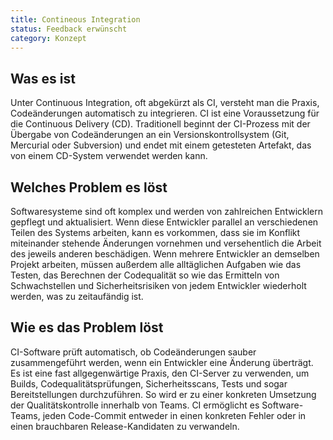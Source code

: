 ```yaml
---
title: Contineous Integration
status: Feedback erwünscht
category: Konzept
---
```


## Was es ist

Unter Continuous Integration, oft abgekürzt als CI, versteht man die Praxis, Codeänderungen automatisch zu integrieren. 
CI ist eine Voraussetzung für die Continuous Delivery (CD). 
Traditionell beginnt der CI-Prozess mit der Übergabe von Codeänderungen an ein Versionskontrollsystem (Git, Mercurial oder Subversion) und endet mit einem getesteten Artefakt, das von einem CD-System verwendet werden kann.  

## Welches Problem es löst

Softwaresysteme sind oft komplex und werden von zahlreichen Entwicklern gepflegt und aktualisiert. 
Wenn diese Entwickler parallel an verschiedenen Teilen des Systems arbeiten, kann es vorkommen, dass sie im Konflikt miteinander stehende Änderungen vornehmen und versehentlich die Arbeit des jeweils anderen beschädigen. Wenn mehrere Entwickler an demselben Projekt arbeiten, müssen außerdem alle alltäglichen Aufgaben wie das Testen, das Berechnen der Codequalität so wie das Ermitteln von Schwachstellen und Sicherheitsrisiken von jedem Entwickler wiederholt werden, was zu zeitaufändig ist.

## Wie es das Problem löst

CI-Software prüft automatisch, ob Codeänderungen sauber zusammengeführt werden, wenn ein Entwickler eine Änderung überträgt. 
Es ist eine fast allgegenwärtige Praxis, den CI-Server zu verwenden, um Builds, Codequalitätsprüfungen, Sicherheitsscans, Tests und sogar Bereitstellungen durchzuführen. So wird er zu einer konkreten Umsetzung der Qualitätskontrolle innerhalb von Teams. 
CI ermöglicht es Software-Teams, jeden Code-Commit entweder in einen konkreten Fehler oder in einen brauchbaren Release-Kandidaten zu verwandeln.
